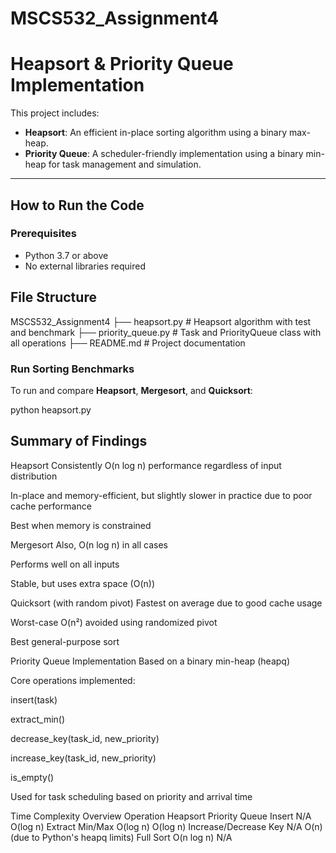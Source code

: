 # MSCS532_Assignment4
#  Heapsort & Priority Queue Implementation

This project includes:
- **Heapsort**: An efficient in-place sorting algorithm using a binary max-heap.
- **Priority Queue**: A scheduler-friendly implementation using a binary min-heap for task management and simulation.

---

##  How to Run the Code

###  Prerequisites
- Python 3.7 or above
- No external libraries required

## File Structure
MSCS532_Assignment4
├── heapsort.py # Heapsort algorithm with test and benchmark
├── priority_queue.py # Task and PriorityQueue class with all operations
├── README.md # Project documentation

###  Run Sorting Benchmarks
To run and compare **Heapsort**, **Mergesort**, and **Quicksort**:

python heapsort.py

## Summary of Findings

Heapsort
Consistently O(n log n) performance regardless of input distribution

In-place and memory-efficient, but slightly slower in practice due to poor cache performance

Best when memory is constrained

Mergesort
Also, O(n log n) in all cases

Performs well on all inputs

Stable, but uses extra space (O(n))

 Quicksort (with random pivot)
Fastest on average due to good cache usage

Worst-case O(n²) avoided using randomized pivot

Best general-purpose sort

 Priority Queue Implementation
Based on a binary min-heap (heapq)

Core operations implemented:

insert(task)

extract_min()

decrease_key(task_id, new_priority)

increase_key(task_id, new_priority)

is_empty()

Used for task scheduling based on priority and arrival time

Time Complexity Overview
Operation	Heapsort	Priority Queue
Insert	N/A	O(log n)
Extract Min/Max	O(log n)	O(log n)
Increase/Decrease Key	N/A	O(n) (due to Python's heapq limits)
Full Sort	O(n log n)	N/A
